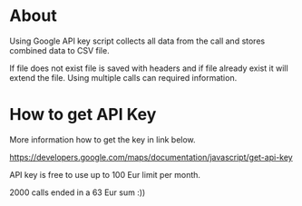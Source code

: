 # About

Using Google API key script collects all data from the call and stores combined data to CSV file.

If file does not exist file is saved with headers and if file already exist it will extend the file. Using multiple calls can required information.

# How to get API Key

More information how to get the key in link below.

https://developers.google.com/maps/documentation/javascript/get-api-key

API key is free to use up to 100 Eur limit per month.

2000 calls ended in a 63 Eur sum :))
